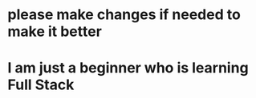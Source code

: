 # please make changes if needed to make it better
# I am just a beginner who is learning Full Stack
